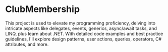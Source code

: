# ClubMembership
This project is used to elevate my programming proficiency, delving into intricate aspects like delegates, events, generics, async/await tasks, and LINQ, plus learn about .NET. With detailed code examples and best practice guidelines, I'll explore design patterns, user actions, queries, operators, C# attributes, and more.
